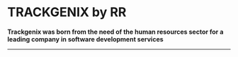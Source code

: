 # TRACKGENIX by RR 



**Trackgenix was born from the need of the human resources sector for a leading company in software development services**

---
